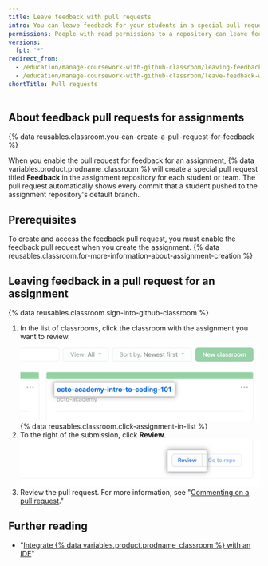 ```yaml
---
title: Leave feedback with pull requests
intro: You can leave feedback for your students in a special pull request within the repository for each assignment.
permissions: People with read permissions to a repository can leave feedback in a pull request for the repository.
versions:
  fpt: '*'
redirect_from:
  - /education/manage-coursework-with-github-classroom/leaving-feedback-in-github
  - /education/manage-coursework-with-github-classroom/leave-feedback-with-pull-requests
shortTitle: Pull requests
---
```

## About feedback pull requests for assignments

{% data reusables.classroom.you-can-create-a-pull-request-for-feedback %}

When you enable the pull request for feedback for an assignment, {% data variables.product.prodname_classroom %} will create a special pull request titled **Feedback** in the assignment repository for each student or team. The pull request automatically shows every commit that a student pushed to the assignment repository's default branch.

## Prerequisites

To create and access the feedback pull request, you must enable the feedback pull request when you create the assignment. {% data reusables.classroom.for-more-information-about-assignment-creation %}

## Leaving feedback in a pull request for an assignment

{% data reusables.classroom.sign-into-github-classroom %}
1. In the list of classrooms, click the classroom with the assignment you want to review.
  ![Classroom in list of classrooms for an organization](/assets/images/help/classroom/click-classroom-in-list.png)
{% data reusables.classroom.click-assignment-in-list %}
1. To the right of the submission, click **Review**.
  ![Review button for assignment in list of submissions for an assignment](/assets/images/help/classroom/assignments-click-review-button.png)
1. Review the pull request. For more information, see "[Commenting on a pull request](/pull-requests/collaborating-with-pull-requests/reviewing-changes-in-pull-requests/commenting-on-a-pull-request)."

## Further reading

- "[Integrate {% data variables.product.prodname_classroom %} with an IDE](/education/manage-coursework-with-github-classroom/integrate-github-classroom-with-an-ide)"
